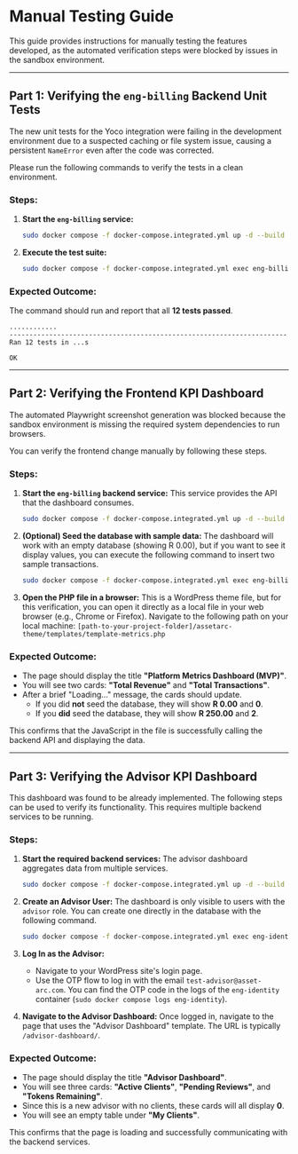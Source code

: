 # Manual Testing Guide

This guide provides instructions for manually testing the features developed, as the automated verification steps were blocked by issues in the sandbox environment.

---

## Part 1: Verifying the `eng-billing` Backend Unit Tests

The new unit tests for the Yoco integration were failing in the development environment due to a suspected caching or file system issue, causing a persistent `NameError` even after the code was corrected.

Please run the following commands to verify the tests in a clean environment.

### Steps:

1.  **Start the `eng-billing` service:**
    ```bash
    sudo docker compose -f docker-compose.integrated.yml up -d --build eng-billing
    ```

2.  **Execute the test suite:**
    ```bash
    sudo docker compose -f docker-compose.integrated.yml exec eng-billing python -m unittest discover tests
    ```

### Expected Outcome:

The command should run and report that all **12 tests passed**.

```
............
----------------------------------------------------------------------
Ran 12 tests in ...s

OK
```

---

## Part 2: Verifying the Frontend KPI Dashboard

The automated Playwright screenshot generation was blocked because the sandbox environment is missing the required system dependencies to run browsers.

You can verify the frontend change manually by following these steps.

### Steps:

1.  **Start the `eng-billing` backend service:** This service provides the API that the dashboard consumes.
    ```bash
    sudo docker compose -f docker-compose.integrated.yml up -d --build eng-billing
    ```

2.  **(Optional) Seed the database with sample data:** The dashboard will work with an empty database (showing R 0.00), but if you want to see it display values, you can execute the following command to insert two sample transactions.
    ```bash
    sudo docker compose -f docker-compose.integrated.yml exec eng-billing sqlite3 eng_billing.db "INSERT INTO transactions (id, user_id, yoco_checkout_id, amount_total, currency, product_description, transaction_status, created_at) VALUES ('pay_1', 'user1', 'co_1', 10000, 'ZAR', 'p1', 'completed', '2023-01-01 10:00:00'), ('pay_2', 'user2', 'co_2', 15000, 'ZAR', 'p2', 'completed', '2023-01-01 11:00:00');"
    ```

3.  **Open the PHP file in a browser:** This is a WordPress theme file, but for this verification, you can open it directly as a local file in your web browser (e.g., Chrome or Firefox). Navigate to the following path on your local machine:
    `[path-to-your-project-folder]/assetarc-theme/templates/template-metrics.php`

### Expected Outcome:

-   The page should display the title **"Platform Metrics Dashboard (MVP)"**.
-   You will see two cards: **"Total Revenue"** and **"Total Transactions"**.
-   After a brief "Loading..." message, the cards should update.
    -   If you did **not** seed the database, they will show **R 0.00** and **0**.
    -   If you **did** seed the database, they will show **R 250.00** and **2**.

This confirms that the JavaScript in the file is successfully calling the backend API and displaying the data.

---

## Part 3: Verifying the Advisor KPI Dashboard

This dashboard was found to be already implemented. The following steps can be used to verify its functionality. This requires multiple backend services to be running.

### Steps:

1.  **Start the required backend services:** The advisor dashboard aggregates data from multiple services.
    ```bash
    sudo docker compose -f docker-compose.integrated.yml up -d --build eng-identity eng-billing eng-lifecycle
    ```

2.  **Create an Advisor User:** The dashboard is only visible to users with the `advisor` role. You can create one directly in the database with the following command.
    ```bash
    sudo docker compose -f docker-compose.integrated.yml exec eng-identity sqlite3 eng_identity.db "INSERT INTO users (email, role, is_active, created_at) VALUES ('test-advisor@asset-arc.com', 'advisor', 1, '2023-01-01 10:00:00');"
    ```

3.  **Log In as the Advisor:**
    - Navigate to your WordPress site's login page.
    - Use the OTP flow to log in with the email `test-advisor@asset-arc.com`. You can find the OTP code in the logs of the `eng-identity` container (`sudo docker compose logs eng-identity`).

4.  **Navigate to the Advisor Dashboard:** Once logged in, navigate to the page that uses the "Advisor Dashboard" template. The URL is typically `/advisor-dashboard/`.

### Expected Outcome:

-   The page should display the title **"Advisor Dashboard"**.
-   You will see three cards: **"Active Clients"**, **"Pending Reviews"**, and **"Tokens Remaining"**.
-   Since this is a new advisor with no clients, these cards will all display **0**.
-   You will see an empty table under **"My Clients"**.

This confirms that the page is loading and successfully communicating with the backend services.
